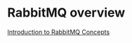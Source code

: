 # RabbitMQ overview

[Introduction to RabbitMQ Concepts](https://www.rabbitmq.com/tutorials/amqp-concepts.html)